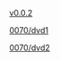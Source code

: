 [v0.0.2](https://github.com/littleflute/Led-Zeppelin/edit/master/README.md)

[0070/dvd1](0070/dvd1/)

[0070/dvd2](0070/dvd2)
